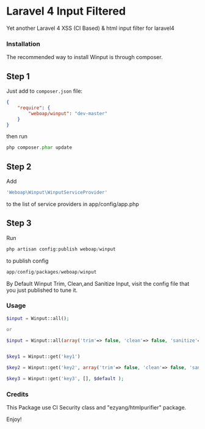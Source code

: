 Laravel 4 Input Filtered
==============

Yet another Laravel 4 XSS (CI Based) & html input filter for laravel4


### Installation


The recommended way to install Winput is through composer.

## Step 1

Just add to  `composer.json` file:

``` json
{
    "require": {
        "weboap/winput": "dev-master"
    }
}
```

then run 
``` php
php composer.phar update
```

## Step 2

Add
``` php
'Weboap\Winput\WinputServiceProvider'
``` 

to the list of service providers in app/config/app.php

## Step 3 

Run

``` php
php artisan config:publish weboap/winput
``` 

to publish config 

``` php
app/config/packages/weboap/winput
``` 

By Default Winput Trim, Clean,and Sanitize Input, visit the config file that you just published to tune it.



###  Usage



``` php
$input = Winput::all();

or

$input = Winput::all(array('trim'=> false, 'clean'=> false, 'sanitize'=> false)); // result as laravel Input::all()


$key1 = Winput::get('key1')

$key2 = Winput::get('key2', array('trim'=> false, 'clean'=> false, 'sanitize'=> false)) // result as laravel Input::get('key2')

$key3 = Winput::get('key3', [], $default );


```


### Credits

This Package use CI Security class and "ezyang/htmlpurifier" package.

Enjoy!
 



